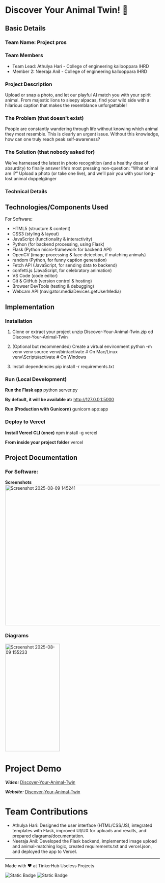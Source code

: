 # Discover Your Animal Twin! 🎯


## Basic Details

### Team Name: Project pros

### Team Members
- Team Lead: Athulya Hari - College of engineering kallooppara IHRD
- Member 2: Neeraja Anil - College of engineering kallooppara IHRD

### Project Description
Upload or snap a photo, and let our playful AI match you with your spirit animal. From majestic lions to sleepy alpacas, find your wild side with a hilarious caption that makes the resemblance unforgettable! 

### The Problem (that doesn't exist)
People are constantly wandering through life without knowing which animal they most resemble. This is clearly an urgent issue. Without this knowledge, how can one truly reach peak self-awareness?

### The Solution (that nobody asked for)
We’ve harnessed the latest in photo recognition (and a healthy dose of absurdity) to finally answer life’s most pressing non-question: “What animal am I?”
Upload a photo (or take one live), and we’ll pair you with your long-lost animal doppelgänger

### Technical Details
## Technologies/Components Used
For Software:
- HTML5 (structure & content)
- CSS3 (styling & layout)
- JavaScript (functionality & interactivity)
- Python (for backend processing, using Flask)
- Flask (Python micro-framework for backend API) 
- OpenCV (image processing & face detection, if matching animals)
- random (Python, for funny caption generation)
- Fetch API (JavaScript, for sending data to backend)
- confetti.js (JavaScript, for celebratory animation)
- VS Code (code editor)
- Git & GitHub (version control & hosting)
- Browser DevTools (testing & debugging)
- Webcam API (navigator.mediaDevices.getUserMedia)

## Implementation

### Installation
1. Clone or extract your project
unzip Discover-Your-Animal-Twin.zip
cd Discover-Your-Animal-Twin

2. (Optional but recommended) Create a virtual environment
python -m venv venv
source venv/bin/activate   # On Mac/Linux
venv\Scripts\activate      # On Windows

3. Install dependencies
pip install -r requirements.txt

### Run (Local Development)
**Run the Flask app**
python server.py

**By default, it will be available at:**
http://127.0.0.1:5000

**Run (Production with Gunicorn)**
gunicorn app:app

### Deploy to Vercel
**Install Vercel CLI (once)**
npm install -g vercel

**From inside your project folder**
vercel

## Project Documentation
### For Software:
**Screenshots** 
<img width="919" height="456" alt="Screenshot 2025-08-09 145241" src="https://github.com/user-attachments/assets/63a8de29-357e-484d-89e1-de62ba53cb3e" />

### Diagrams
<img width="178" height="349" alt="Screenshot 2025-08-09 155233" src="https://github.com/user-attachments/assets/47f955c5-f88a-42e6-81c2-d9ed8aa138b4" />


# Project Demo
***Video:*** [Discover-Your-Animal-Twin](https://discover-your-animal-twin.vercel.app/)

***Website:*** [Discover-Your-Animal-Twin](https://discover-your-animal-twin.vercel.app/)

# Team Contributions
- Athulya Hari: Designed the user interface (HTML/CSS/JS), integrated templates with Flask, improved UI/UX for uploads and results, and prepared diagrams/documentation.
- Neeraja Anil: Developed the Flask backend, implemented image upload and animal-matching logic, created requirements.txt and vercel.json, and deployed the app to Vercel.

---
Made with ❤️ at TinkerHub Useless Projects 

![Static Badge](https://img.shields.io/badge/TinkerHub-24?color=%23000000&link=https%3A%2F%2Fwww.tinkerhub.org%2F)
![Static Badge](https://img.shields.io/badge/UselessProjects--25-25?link=https%3A%2F%2Fwww.tinkerhub.org%2Fevents%2FQ2Q1TQKX6Q%2FUseless%2520Projects)



